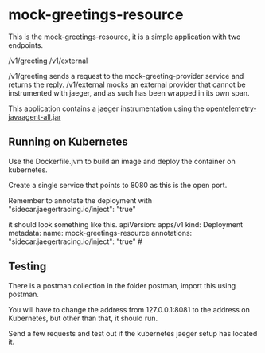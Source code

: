# mock-greetings-resource
This is the mock-greetings-resource, it is a simple application with two endpoints.

/v1/greeting
/v1/external

/v1/greeting sends a request to the mock-greeting-provider service and returns the reply.
/v1/external mocks an external provider that cannot be instrumented with jaeger, and as such has been wrapped in its own span.

This application contains a jaeger instrumentation using the [opentelemetry-javaagent-all.jar](https://github.com/open-telemetry/opentelemetry-java-instrumentation)

## Running on Kubernetes
Use the Dockerfile.jvm to build an image and deploy the container on kubernetes.

Create a single service that points to 8080 as this is the open port.

Remember to annotate the deployment with "sidecar.jaegertracing.io/inject": "true"

it should look something like this.
apiVersion: apps/v1
kind: Deployment
metadata:
name: mock-greetings-resource
annotations:
"sidecar.jaegertracing.io/inject": "true" #

## Testing
There is a postman collection in the folder postman, import this using postman.

You will have to change the address from 127.0.0.1:8081 to the address on Kubernetes, but other than that, it should run.

Send a few requests and test out if the kubernetes jaeger setup has located it.